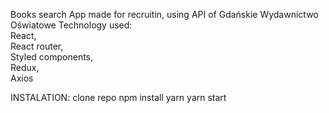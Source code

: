 Books search App made for recruitin, using API of Gdańskie Wydawnictwo Oświatowe
Technology used:<br>
React,<br>
React router,<br>
Styled components,<br>
Redux,<br>
Axios<br>

INSTALATION:
clone repo
npm install
yarn
yarn start
